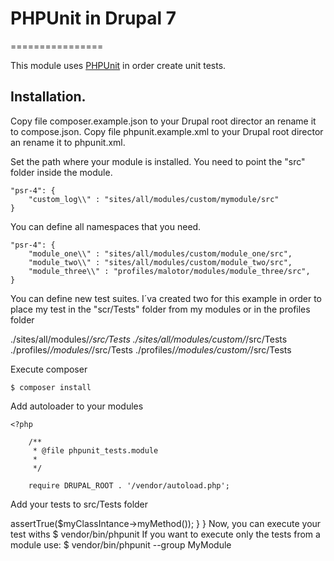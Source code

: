 # PHPUnit in Drupal 7
================

This module uses [PHPUnit](http://getcomposer.com/) in order create unit tests.

## Installation.

Copy file composer.example.json to your Drupal root director an rename it to compose.json.
Copy file phpunit.example.xml to your Drupal root director an rename it to phpunit.xml.

Set the path where your module is installed. You need to point the "src" folder inside the module.

	"psr-4": {
	    "custom_log\\" : "sites/all/modules/custom/mymodule/src"
	}

You can define all namespaces that you need.

	"psr-4": {
	    "module_one\\" : "sites/all/modules/custom/module_one/src",
	    "module_two\\" : "sites/all/modules/custom/module_two/src",
	    "module_three\\" : "profiles/malotor/modules/module_three/src",
	}

You can define new test suites. I´va created two for this example in order to place my test in the "scr/Tests" folder from my modules or in the profiles folder

<?xml version="1.0" encoding="UTF-8"?>
<phpunit backupGlobals="false"
         backupStaticAttributes="false"
         bootstrap="vendor/autoload.php"
         colors="true"
         convertErrorsToExceptions="true"
         convertNoticesToExceptions="true"
         convertWarningsToExceptions="true"
         processIsolation="false"
         stopOnFailure="false"
         syntaxCheck="false">
    <testsuites>
        <testsuite name="Custom Modules Test Suite">
            <directory suffix=".php">./sites/all/modules/*/src/Tests</directory>
            <directory suffix=".php">./sites/all/modules/custom/*/src/Tests</directory>
        </testsuite>
        <testsuite name="Profile Custom Modules Test Suite">
            <directory suffix=".php">./profiles/*/modules/*/src/Tests</directory>
            <directory suffix=".php">./profiles/*/modules/custom/*/src/Tests</directory>
        </testsuite>
    </testsuites>
</phpunit>


Execute composer

	$ composer install

Add autoloader to your modules

	<?php

		/**
		 * @file phpunit_tests.module
		 *
		 */

		require DRUPAL_ROOT . '/vendor/autoload.php';

Add your tests to src/Tests folder


  <?php

    use custom_log\MyClass;

    /**
     * @group MyModule
     */
    class MyPackageTest extends PHPUnit_Framework_TestCase {
      public function testAlwaysReturnTrue()
      {
        $myClassIntance = new MyClass();
        $this->assertTrue($myClassIntance->myMethod());
      }
    }

Now, you can execute your test withs

$ vendor/bin/phpunit

If you want to execute only the tests from a module use:

$ vendor/bin/phpunit --group MyModule